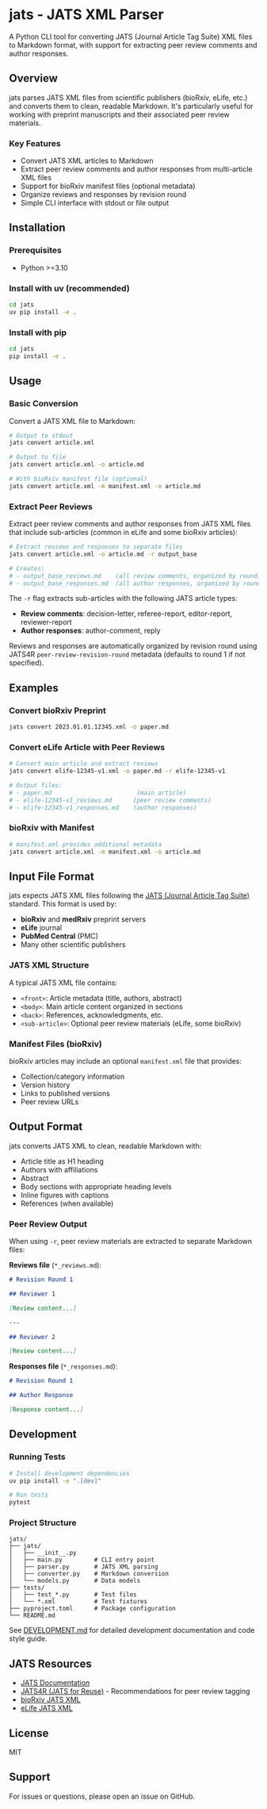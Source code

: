 # jats - JATS XML Parser

A Python CLI tool for converting JATS (Journal Article Tag Suite) XML files to Markdown format, with support for extracting peer review comments and author responses.

## Overview

jats parses JATS XML files from scientific publishers (bioRxiv, eLife, etc.) and converts them to clean, readable Markdown. It's particularly useful for working with preprint manuscripts and their associated peer review materials.

### Key Features

- Convert JATS XML articles to Markdown
- Extract peer review comments and author responses from multi-article XML files
- Support for bioRxiv manifest files (optional metadata)
- Organize reviews and responses by revision round
- Simple CLI interface with stdout or file output

## Installation

### Prerequisites

- Python >=3.10

### Install with uv (recommended)

```bash
cd jats
uv pip install -e .
```

### Install with pip

```bash
cd jats
pip install -e .
```

## Usage

### Basic Conversion

Convert a JATS XML file to Markdown:

```bash
# Output to stdout
jats convert article.xml

# Output to file
jats convert article.xml -o article.md

# With bioRxiv manifest file (optional)
jats convert article.xml -m manifest.xml -o article.md
```

### Extract Peer Reviews

Extract peer review comments and author responses from JATS XML files that include sub-articles (common in eLife and some bioRxiv articles):

```bash
# Extract reviews and responses to separate files
jats convert article.xml -o article.md -r output_base

# Creates:
# - output_base_reviews.md    (all review comments, organized by round)
# - output_base_responses.md  (all author responses, organized by round)
```

The `-r` flag extracts sub-articles with the following JATS article types:
- **Review comments**: decision-letter, referee-report, editor-report, reviewer-report
- **Author responses**: author-comment, reply

Reviews and responses are automatically organized by revision round using JATS4R `peer-review-revision-round` metadata (defaults to round 1 if not specified).

## Examples

### Convert bioRxiv Preprint

```bash
jats convert 2023.01.01.12345.xml -o paper.md
```

### Convert eLife Article with Peer Reviews

```bash
# Convert main article and extract reviews
jats convert elife-12345-v1.xml -o paper.md -r elife-12345-v1

# Output files:
# - paper.md                        (main article)
# - elife-12345-v1_reviews.md      (peer review comments)
# - elife-12345-v1_responses.md    (author responses)
```

### bioRxiv with Manifest

```bash
# manifest.xml provides additional metadata
jats convert article.xml -m manifest.xml -o article.md
```

## Input File Format

jats expects JATS XML files following the [JATS (Journal Article Tag Suite)](https://jats.nlm.nih.gov/) standard. This format is used by:

- **bioRxiv** and **medRxiv** preprint servers
- **eLife** journal
- **PubMed Central** (PMC)
- Many other scientific publishers

### JATS XML Structure

A typical JATS XML file contains:
- `<front>`: Article metadata (title, authors, abstract)
- `<body>`: Main article content organized in sections
- `<back>`: References, acknowledgments, etc.
- `<sub-article>`: Optional peer review materials (eLife, some bioRxiv)

### Manifest Files (bioRxiv)

bioRxiv articles may include an optional `manifest.xml` file that provides:
- Collection/category information
- Version history
- Links to published versions
- Peer review URLs

## Output Format

jats converts JATS XML to clean, readable Markdown with:

- Article title as H1 heading
- Authors with affiliations
- Abstract
- Body sections with appropriate heading levels
- Inline figures with captions
- References (when available)

### Peer Review Output

When using `-r`, peer review materials are extracted to separate Markdown files:

**Reviews file** (`*_reviews.md`):
```markdown
# Revision Round 1

## Reviewer 1

[Review content...]

---

## Reviewer 2

[Review content...]
```

**Responses file** (`*_responses.md`):
```markdown
# Revision Round 1

## Author Response

[Response content...]
```

## Development

### Running Tests

```bash
# Install development dependencies
uv pip install -e ".[dev]"

# Run tests
pytest
```

### Project Structure

```
jats/
├── jats/
│   ├── __init__.py
│   ├── main.py         # CLI entry point
│   ├── parser.py       # JATS XML parsing
│   ├── converter.py    # Markdown conversion
│   └── models.py       # Data models
├── tests/
│   ├── test_*.py       # Test files
│   └── *.xml           # Test fixtures
├── pyproject.toml      # Package configuration
└── README.md
```

See [DEVELOPMENT.md](DEVELOPMENT.md) for detailed development documentation and code style guide.

## JATS Resources

- [JATS Documentation](https://jats.nlm.nih.gov/)
- [JATS4R (JATS for Reuse)](https://jats4r.org/) - Recommendations for peer review tagging
- [bioRxiv JATS XML](https://www.biorxiv.org/about/FAQ#JATS)
- [eLife JATS XML](https://elifesciences.org/labs/c079f973/jats-xml-a-format-for-archiving-and-exchanging-scientific-content)

## License

MIT

## Support

For issues or questions, please open an issue on GitHub.
